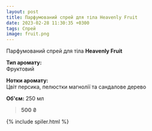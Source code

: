 ```yaml
---
layout: post
title: Парфумований спрей для тіла Heavenly Fruit
date: 2023-02-28 11:30:35 +0300
tags: Спрей
image: fruit.png
---
```


Парфумований спрей для тіла **Heavenly Fruit**


**Тип аромату:** <br>
Фруктовий <br>

**Нотки аромату:** <br>
Цвіт персика, пелюстки магнолії та сандалове дерево

**Об'єм:** 250 мл

>**500 ₴**

{% include spiler.html %}